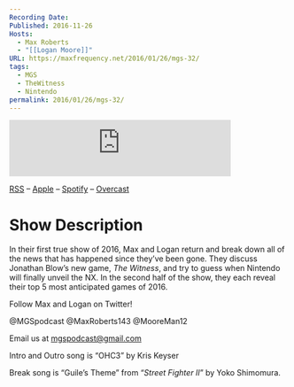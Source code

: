 ```yaml
---
Recording Date: 
Published: 2016-11-26
Hosts:
  - Max Roberts
  - "[[Logan Moore]]"
URL: https://maxfrequency.net/2016/01/26/mgs-32/
tags:
  - MGS
  - TheWitness
  - Nintendo
permalink: 2016/01/26/mgs-32/
---
```

<iframe src="https://podcasters.spotify.com/pod/show/millennialgamingspeak/embed/episodes/Episode-32-Predictions-and-Most-Anticipated-Games-in-2016-e1adhvf/a-a6ts481" height="102px" width="400px" frameborder="0" scrolling="no"></iframe>

[RSS](https://anchor.fm/s/74aa3858/podcast/rss) – [Apple](https://podcasts.apple.com/us/podcast/episode-3-gdc-wrap-up/id1000915981?i=1000542222515) – [Spotify](https://open.spotify.com/episode/7wePXT4Bt22LWifVLx3n8y) – [Overcast](https://overcast.fm/+EtIgeWxEU)
# Show Description

In their first true show of 2016, Max and Logan return and break down all of the news that has happened since they’ve been gone. They discuss Jonathan Blow’s new game, *The Witness*, and try to guess when Nintendo will finally unveil the NX. In the second half of the show, they each reveal their top 5 most anticipated games of 2016.

Follow Max and Logan on Twitter!

@MGSpodcast
@MaxRoberts143
@MooreMan12

Email us at mgspodcast@gmail.com

Intro and Outro song is “OHC3” by Kris Keyser

Break song is “Guile’s Theme” from “*Street Fighter II*” by Yoko Shimomura.